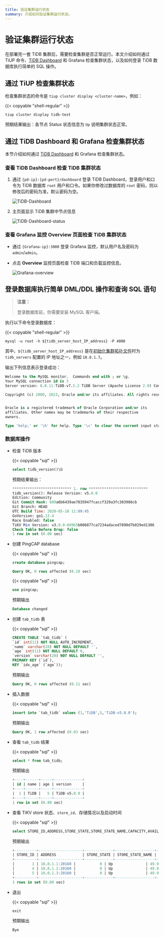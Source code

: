 ```yaml
---
title: 验证集群运行状态
summary: 介绍如何验证集群运行状态。
---
```


# 验证集群运行状态

在部署完一套 TiDB 集群后，需要检查集群是否正常运行。本文介绍如何通过 TiUP 命令、[TiDB Dashboard](/dashboard/dashboard-intro.md) 和 Grafana 检查集群状态，以及如何登录 TiDB 数据库执行简单的 SQL 操作。

## 通过 TiUP 检查集群状态

检查集群状态的命令是 `tiup cluster display <cluster-name>`，例如：

{{< copyable "shell-regular" >}}

```shell
tiup cluster display tidb-test
```

预期结果输出：各节点 Status 状态信息为 `Up` 说明集群状态正常。

## 通过 TiDB Dashboard 和 Grafana 检查集群状态

本节介绍如何通过 [TiDB Dashboard](/dashboard/dashboard-intro.md) 和 Grafana 检查集群状态。

### 查看 TiDB Dashboard 检查 TiDB 集群状态

1. 通过 `{pd-ip}:{pd-port}/dashboard` 登录 TiDB Dashboard，登录用户和口令为 TiDB 数据库 `root` 用户和口令。如果你修改过数据库的 `root` 密码，则以修改后的密码为准，默认密码为空。

    ![TiDB-Dashboard](/media/tiup/tidb-dashboard.png)

2. 主页面显示 TiDB 集群中节点信息

    ![TiDB-Dashboard-status](/media/tiup/tidb-dashboard-status.png)

### 查看 Grafana 监控 Overview 页面检查 TiDB 集群状态

- 通过 `{Grafana-ip}:3000` 登录 Grafana 监控，默认用户名及密码为 `admin`/`admin`。

- 点击 **Overview** 监控页面检查 TiDB 端口和负载监控信息。

    ![Grafana-overview](/media/tiup/grafana-overview.png)

## 登录数据库执行简单 DML/DDL 操作和查询 SQL 语句

> **注意：**
>
> 登录数据库前，你需要安装 MySQL 客户端。

执行以下命令登录数据库：

{{< copyable "shell-regular" >}}

```shell
mysql -u root -h ${tidb_server_host_IP_address} -P 4000
```

其中，`${tidb_server_host_IP_address}` 是在[初始化集群拓扑文件](/production-deployment-using-tiup.md#第-3-步初始化集群拓扑文件)时为 `tidb_servers` 配置的 IP 地址之一，例如 `10.0.1.7`。

输出下列信息表示登录成功：

```sql
Welcome to the MySQL monitor.  Commands end with ; or \g.
Your MySQL connection id is 3
Server version: 8.0.11-TiDB-v7.5.2 TiDB Server (Apache License 2.0) Community Edition, MySQL 8.0 compatible

Copyright (c) 2000, 2023, Oracle and/or its affiliates. All rights reserved.


Oracle is a registered trademark of Oracle Corporation and/or its
affiliates. Other names may be trademarks of their respective
owners.

Type 'help;' or '\h' for help. Type '\c' to clear the current input statement.
```

### 数据库操作

+ 检查 TiDB 版本

    {{< copyable "sql" >}}

    ```sql
    select tidb_version()\G
    ```

    预期结果输出：

    ```sql
    *************************** 1. row ***************************
    tidb_version(): Release Version: v5.0.0
    Edition: Community
    Git Commit Hash: 689a6b6439ae7835947fcaccf329a3fc303986cb
    Git Branch: HEAD
    UTC Build Time: 2020-05-28 11:09:45
    GoVersion: go1.13.4
    Race Enabled: false
    TiKV Min Version: v3.0.0-60965b006877ca7234adaced7890d7b029ed1306
    Check Table Before Drop: false
    1 row in set (0.00 sec)
    ```

+ 创建 PingCAP database

    {{< copyable "sql" >}}

    ```sql
    create database pingcap;
    ```

    ```sql
    Query OK, 0 rows affected (0.10 sec)
    ```

    {{< copyable "sql" >}}

    ```sql
    use pingcap;
    ```

    预期输出

    ```sql
    Database changed
    ```

+ 创建 `tab_tidb` 表

    {{< copyable "sql" >}}

    ```sql
    CREATE TABLE `tab_tidb` (
    `id` int(11) NOT NULL AUTO_INCREMENT,
    `name` varchar(20) NOT NULL DEFAULT '',
    `age` int(11) NOT NULL DEFAULT 0,
    `version` varchar(20) NOT NULL DEFAULT '',
    PRIMARY KEY (`id`),
    KEY `idx_age` (`age`));
    ```

    预期输出

    ```sql
    Query OK, 0 rows affected (0.11 sec)
    ```

+ 插入数据

    {{< copyable "sql" >}}

    ```sql
    insert into `tab_tidb` values (1,'TiDB',5,'TiDB-v5.0.0');
    ```

    预期输出

    ```sql
    Query OK, 1 row affected (0.03 sec)
    ```

+ 查看 `tab_tidb` 结果

    {{< copyable "sql" >}}

    ```sql
    select * from tab_tidb;
    ```

    预期输出

    ```sql
    +----+------+-----+-------------+
    | id | name | age | version     |
    +----+------+-----+-------------+
    |  1 | TiDB |   5 | TiDB-v5.0.0 |
    +----+------+-----+-------------+
    1 row in set (0.00 sec)
    ```

+ 查看 TiKV store 状态、`store_id`、存储情况以及启动时间

    {{< copyable "sql" >}}

    ```sql
    select STORE_ID,ADDRESS,STORE_STATE,STORE_STATE_NAME,CAPACITY,AVAILABLE,UPTIME from INFORMATION_SCHEMA.TIKV_STORE_STATUS;
    ```

    预期输出

    ```sql
    +----------+--------------------+-------------+------------------+----------+-----------+--------------------+
    | STORE_ID | ADDRESS            | STORE_STATE | STORE_STATE_NAME | CAPACITY | AVAILABLE | UPTIME             |
    +----------+--------------------+-------------+------------------+----------+-----------+--------------------+
    |        1 | 10.0.1.1:20160 |           0 | Up               | 49.98GiB | 46.3GiB   | 5h21m52.474864026s |
    |        4 | 10.0.1.2:20160 |           0 | Up               | 49.98GiB | 46.32GiB  | 5h21m52.522669177s |
    |        5 | 10.0.1.3:20160 |           0 | Up               | 49.98GiB | 45.44GiB  | 5h21m52.713660541s |
    +----------+--------------------+-------------+------------------+----------+-----------+--------------------+
    3 rows in set (0.00 sec)
    ```

+ 退出

    {{< copyable "sql" >}}

    ```sql
    exit
    ```

    预期输出

    ```sql
    Bye
    ```
